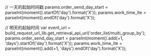 // 一天的起始时间戳
params.order_send_day_start = parseInt(moment().startOf('day').format('X'));
params.work_time_lte = parseInt(moment().endOf('day').format('X'));

// 明天的起始时间
var	event_url = build_request_url_lib.get_retrieval_api_url('order_list/multi_group_by');
params.order_send_day_start = parseInt(moment().add(+1, 'days').startOf('day').format('X'));
params.work_time_lte = parseInt(moment().add(+1, 'days').endOf('day').format('X'));
